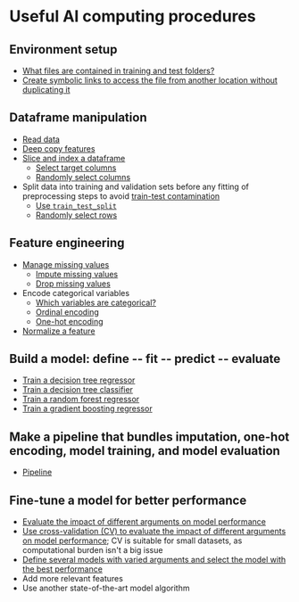 
# Useful AI computing procedures

## Environment setup
- [What files are contained in training and test folders?](https://github.com/SciComp8/Python_Programming/blob/main/Utilities/Generator.py#L122)
- [Create symbolic links to access the file from another location without duplicating it](https://github.com/SciComp8/Python_Programming/blob/main/Utilities/File/Create_SymbolicLink.py)

## Dataframe manipulation
- [Read data](https://github.com/SciComp8/Python_Programming/blob/main/Utilities/pandas/Read_Data.py)
- [Deep copy features](https://github.com/SciComp8/Python_Programming/blob/main/Artificial_Intelligence/Machine_Learning/Decision_Tree_Price.py#L25)
- [Slice and index a dataframe](https://github.com/SciComp8/Python_Programming/blob/main/Utilities/pandas/*pandas_slice_index.py#L173)
  - [Select target columns](https://github.com/SciComp8/Python_Programming/blob/main/Utilities/pandas/*pandas_slice_index.py#L130)
  - [Randomly select columns](https://github.com/ScienceComputing/Python_Programming/blob/main/Utilities/pandas/*pandas_slice_index.py#L165)
- Split data into training and validation sets before any fitting of preprocessing steps to avoid [train-test contamination](https://github.com/SciComp8/Python_Programming/blob/main/Artificial_Intelligence/Machine_Learning/Train_Test_Contamination.md)
  - [Use `train_test_split`](https://github.com/SciComp8/Python_Programming/blob/main/Artificial_Intelligence/Machine_Learning/Decision_Tree_Price.py#L33)
  - [Randomly select rows](https://github.com/ScienceComputing/Python_Programming/blob/main/Utilities/pandas/*pandas_slice_index.py#L70)

## Feature engineering
- [Manage missing values](https://github.com/SciComp8/Python_Programming/blob/main/Artificial_Intelligence/Machine_Learning/Manage_Missingness.py#L114)
  - [Impute missing values](https://github.com/SciComp8/Python_Programming/blob/main/Artificial_Intelligence/Machine_Learning/Manage_Missingness.py#L61)
  - [Drop missing values](https://github.com/SciComp8/Python_Programming/blob/main/Artificial_Intelligence/Machine_Learning/Manage_Missingness.py)
- Encode categorical variables
  - [Which variables are categorical?](https://github.com/SciComp8/Python_Programming/blob/main/Artificial_Intelligence/Machine_Learning/List_Categorical_Variable.py)
  - [Ordinal encoding](https://github.com/SciComp8/Python_Programming/blob/main/Artificial_Intelligence/Machine_Learning/Ordinal_Encoding.py)
  - [One-hot encoding](https://github.com/SciComp8/Python_Programming/blob/main/Artificial_Intelligence/Machine_Learning/One_Hot_Encoding.py#L65)
- [Normalize a feature](https://github.com/ScienceComputing/Python_Programming/blob/main/Utilities/pandas/*pandas_summary_statistics.py)

## Build a model: define -- fit -- predict -- evaluate
- [Train a decision tree regressor](https://github.com/SciComp8/Python_Programming/blob/main/Artificial_Intelligence/Machine_Learning/Decision_Tree_Price.py)
- [Train a decision tree classifier](https://github.com/SciComp8/Python_Programming/blob/main/Artificial_Intelligence/Machine_Learning/Decision_Tree_Mortality.ipynb)
- [Train a random forest regressor](https://github.com/SciComp8/Python_Programming/blob/main/Artificial_Intelligence/Machine_Learning/Random_Forest_Price.py)
- [Train a gradient boosting regressor](https://github.com/SciComp8/Python_Programming/blob/main/Artificial_Intelligence/Machine_Learning/XGBoost.py)

## Make a pipeline that bundles imputation, one-hot encoding, model training, and model evaluation
- [Pipeline](https://github.com/SciComp8/Python_Programming/blob/main/Artificial_Intelligence/Machine_Learning/Pipeline.py)
  
## Fine-tune a model for better performance
- [Evaluate the impact of different arguments on model performance](https://github.com/SciComp8/Python_Programming/blob/main/Artificial_Intelligence/Machine_Learning/Evaluate_Argument_Impact.py)
- [Use cross-validation (CV) to evaluate the impact of different arguments on model performance](https://github.com/SciComp8/Python_Programming/blob/main/Artificial_Intelligence/Machine_Learning/Cross_Validation.py); CV is suitable for small datasets, as computational burden isn't a big issue
- [Define several models with varied arguments and select the model with the best performance](https://github.com/SciComp8/Python_Programming/blob/main/Artificial_Intelligence/Machine_Learning/Random_Forest_Price_V2.py)
- Add more relevant features
- Use another state-of-the-art model algorithm
